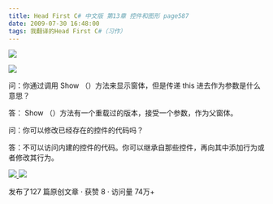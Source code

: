 ```yaml
---
title: Head First C# 中文版 第13章 控件和图形 page587
date: 2009-07-30 16:48:00
tags: 我翻译的Head First C#（习作）
---
```

![](https://p-blog.csdn.net/images/p_blog_csdn_net/cuipengfei1/EntryImages/20090730/2009-07-30_16-32-41.jpg)

![](https://p-blog.csdn.net/images/p_blog_csdn_net/cuipengfei1/EntryImages/20090730/2009-07-30_16-40-37.jpg)

问：你通过调用  Show  （）方法来显示窗体，但是传递  this  进去作为参数是什么意思？

  

答：  Show  （）方法有一个重载过的版本，接受一个参数，作为父窗体。

  

问：你可以修改已经存在的控件的代码吗？

  

答：不可以访问内建的控件的代码。你可以继承自那些控件，再向其中添加行为或者修改其行为。



[ ![](https://profile.csdnimg.cn/5/2/5/3_cuipengfei1)
![](https://g.csdnimg.cn/static/user-reg-year/1x/11.png)
](https://blog.csdn.net/cuipengfei1)



发布了127 篇原创文章  ·  获赞 8  ·  访问量 74万+

